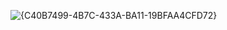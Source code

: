 ![{C40B7499-4B7C-433A-BA11-19BFAA4CFD72}](https://github.com/user-attachments/assets/a1c57558-94a6-4058-a6ca-c2fbd6d5f90f)
